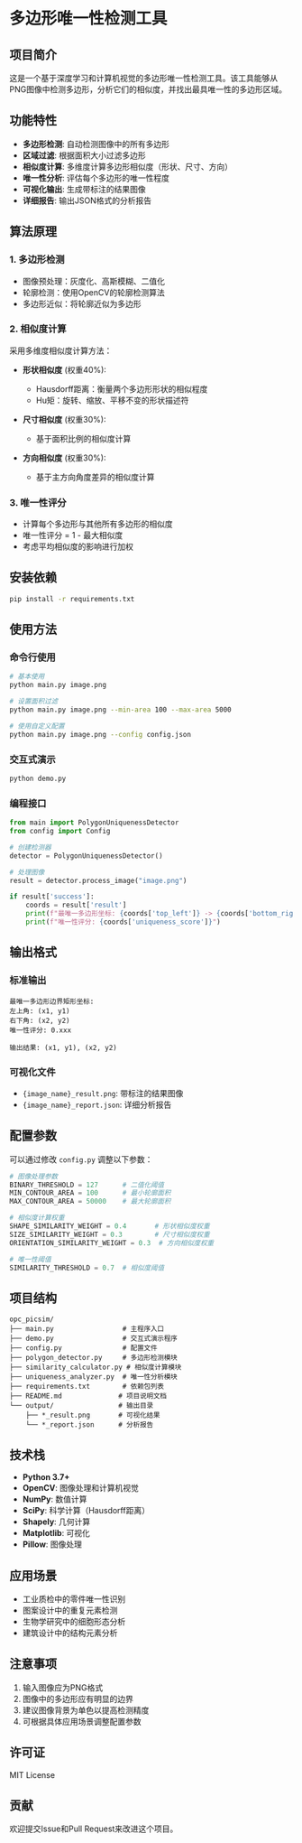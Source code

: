 # 多边形唯一性检测工具

## 项目简介

这是一个基于深度学习和计算机视觉的多边形唯一性检测工具。该工具能够从PNG图像中检测多边形，分析它们的相似度，并找出最具唯一性的多边形区域。

## 功能特性

- **多边形检测**: 自动检测图像中的所有多边形
- **区域过滤**: 根据面积大小过滤多边形
- **相似度计算**: 多维度计算多边形相似度（形状、尺寸、方向）
- **唯一性分析**: 评估每个多边形的唯一性程度
- **可视化输出**: 生成带标注的结果图像
- **详细报告**: 输出JSON格式的分析报告

## 算法原理

### 1. 多边形检测
- 图像预处理：灰度化、高斯模糊、二值化
- 轮廓检测：使用OpenCV的轮廓检测算法
- 多边形近似：将轮廓近似为多边形

### 2. 相似度计算
采用多维度相似度计算方法：

- **形状相似度** (权重40%):
  - Hausdorff距离：衡量两个多边形形状的相似程度
  - Hu矩：旋转、缩放、平移不变的形状描述符

- **尺寸相似度** (权重30%):
  - 基于面积比例的相似度计算

- **方向相似度** (权重30%):
  - 基于主方向角度差异的相似度计算

### 3. 唯一性评分
- 计算每个多边形与其他所有多边形的相似度
- 唯一性评分 = 1 - 最大相似度
- 考虑平均相似度的影响进行加权

## 安装依赖

```bash
pip install -r requirements.txt
```

## 使用方法

### 命令行使用

```bash
# 基本使用
python main.py image.png

# 设置面积过滤
python main.py image.png --min-area 100 --max-area 5000

# 使用自定义配置
python main.py image.png --config config.json
```

### 交互式演示

```bash
python demo.py
```

### 编程接口

```python
from main import PolygonUniquenessDetector
from config import Config

# 创建检测器
detector = PolygonUniquenessDetector()

# 处理图像
result = detector.process_image("image.png")

if result['success']:
    coords = result['result']
    print(f"最唯一多边形坐标: {coords['top_left']} -> {coords['bottom_right']}")
    print(f"唯一性评分: {coords['uniqueness_score']}")
```

## 输出格式

### 标准输出
```
最唯一多边形边界矩形坐标:
左上角: (x1, y1)
右下角: (x2, y2)
唯一性评分: 0.xxx

输出结果: (x1, y1), (x2, y2)
```

### 可视化文件
- `{image_name}_result.png`: 带标注的结果图像
- `{image_name}_report.json`: 详细分析报告

## 配置参数

可以通过修改 `config.py` 调整以下参数：

```python
# 图像处理参数
BINARY_THRESHOLD = 127      # 二值化阈值
MIN_CONTOUR_AREA = 100      # 最小轮廓面积
MAX_CONTOUR_AREA = 50000    # 最大轮廓面积

# 相似度计算权重
SHAPE_SIMILARITY_WEIGHT = 0.4       # 形状相似度权重
SIZE_SIMILARITY_WEIGHT = 0.3        # 尺寸相似度权重
ORIENTATION_SIMILARITY_WEIGHT = 0.3  # 方向相似度权重

# 唯一性阈值
SIMILARITY_THRESHOLD = 0.7  # 相似度阈值
```

## 项目结构

```
opc_picsim/
├── main.py                 # 主程序入口
├── demo.py                 # 交互式演示程序
├── config.py               # 配置文件
├── polygon_detector.py     # 多边形检测模块
├── similarity_calculator.py # 相似度计算模块
├── uniqueness_analyzer.py  # 唯一性分析模块
├── requirements.txt        # 依赖包列表
├── README.md              # 项目说明文档
└── output/                # 输出目录
    ├── *_result.png       # 可视化结果
    └── *_report.json      # 分析报告
```

## 技术栈

- **Python 3.7+**
- **OpenCV**: 图像处理和计算机视觉
- **NumPy**: 数值计算
- **SciPy**: 科学计算（Hausdorff距离）
- **Shapely**: 几何计算
- **Matplotlib**: 可视化
- **Pillow**: 图像处理

## 应用场景

- 工业质检中的零件唯一性识别
- 图案设计中的重复元素检测
- 生物学研究中的细胞形态分析
- 建筑设计中的结构元素分析

## 注意事项

1. 输入图像应为PNG格式
2. 图像中的多边形应有明显的边界
3. 建议图像背景为单色以提高检测精度
4. 可根据具体应用场景调整配置参数

## 许可证

MIT License

## 贡献

欢迎提交Issue和Pull Request来改进这个项目。
